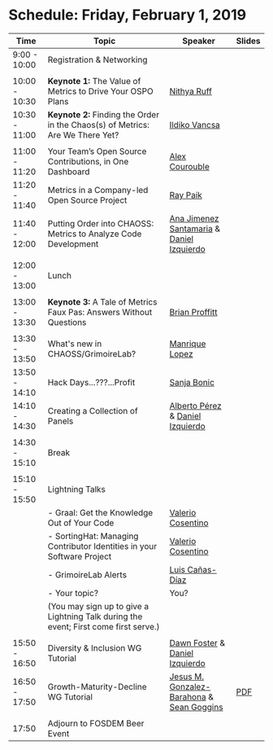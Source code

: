 # Schedule: Friday, February 1, 2019

| Time | Topic | Speaker | Slides |
|---|---|---|---|
| 9:00 - 10:00 | Registration & Networking |   |   |
|   |   |   |   |
| 10:00 - 10:30 | **Keynote 1:** The Value of Metrics to Drive Your OSPO Plans  | [Nithya Ruff](#user-content-nithya-ruff) |   |
| 10:30 - 11:00 | **Keynote 2:** Finding the Order in the Chaos(s) of Metrics: Are We There Yet? | [Ildiko Vancsa](#user-content-ildiko-vancsa) |   |
|   |   |   |   |
| 11:00 - 11:20 | Your Team’s Open Source Contributions, in One Dashboard | [Alex Courouble](#user-content-alex-courouble) |   |
| 11:20 - 11:40 | Metrics in a Company-led Open Source Project | [Ray Paik](#user-content-ray-paik) |   |
| 11:40 - 12:00 | Putting Order into CHAOSS: Metrics to Analyze Code Development | [Ana Jimenez Santamaria](#user-content-ana-jimenez-santamaria) & [Daniel Izquierdo](#user-content-daniel-izquierdo) |   |
|   |   |   |   |
| 12:00 - 13:00 | Lunch |   |   |
|   |   |   |   |
| 13:00 - 13:30 | **Keynote 3:** A Tale of Metrics Faux Pas: Answers Without Questions | [Brian Proffitt](#user-content-brian-proffitt) |   |
|   |   |   |   |
| 13:30 - 13:50 | What's new in CHAOSS/GrimoireLab? | [Manrique Lopez](#user-content-manrique-lopez) |   |
| 13:50 - 14:10 | Hack Days...???...Profit | [Sanja Bonic](#user-content-sanja-bonic) |   |
| 14:10 - 14:30 | Creating a Collection of Panels | [Alberto Pérez](#user-content-alberto-perez) & [Daniel Izquierdo](#user-content-daniel-izquierdo) |   |
|   |   |   |   |
| 14:30 - 15:10 | Break |   |   |
|   |   |   |   |
| 15:10 - 15:50 | Lightning Talks |   |   |
|   | - Graal: Get the Knowledge Out of Your Code | [Valerio Cosentino](#user-content-valerio-cosentino) |   |
|   | - SortingHat: Managing Contributor Identities in your Software Project | [Valerio Cosentino](#user-content-valerio-cosentino) |   |
|   | - GrimoireLab Alerts | [Luis Cañas-Díaz](#user-content-luis-canas-diaz) |   |
|   | - Your topic? | You? |   |
|   | (You may sign up to give a Lightning Talk during the event; First come first serve.)  |   |   |
|   |   |   |   |
| 15:50 - 16:50 | Diversity & Inclusion WG Tutorial | [Dawn Foster](#user-content-dawn-foster) & [Daniel Izquierdo](#user-content-daniel-izquierdo)  |   |
| 16:50 - 17:50 | Growth-Maturity-Decline WG Tutorial | [Jesus M. Gonzalez-Barahona](#user-content-jesus-m-gonzalez-barahona) & [Sean Goggins](#user-content-sean-goggins) | [PDF](https://chaoss.github.io/website/CHAOSScon/2019EU/slides/GMD-tutorial.pdf) |
|   |   |   |   |
| 17:50 | Adjourn to FOSDEM Beer Event |   |   |
